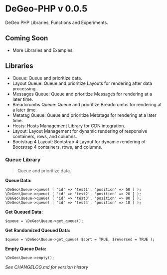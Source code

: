 # DeGeo-PHP v 0.0.5

DeGeo PHP Libraries, Functions and Experiments.

## Coming Soon
 - More Libraries and Examples.

## Libraries

 - Queue: Queue and prioritize data.
 - Layout Queue: Queue and prioritize Layouts for rendering after data processing.
 - Messages Queue: Queue and prioritize Messages for rendering at a later time.
 - Breadcrumbs Queue: Queue and prioritize Breadcrumbs for rendering at a later time.
 - Metatag Queue: Queue and prioritize Metatags for rendering at a later time.
 - Hosts: Hosts Management Library for CDN integration.
 - Layout: Layout Management for dynamic rendering of responsive containers, rows, and columns.
 - Bootstrap 4 Layout: Bootstrap 4 Layout for dynamic rendering of Bootstrap 4 containers, rows, and columns.

### Queue Library
 > Queue and prioritize data.

**Queue Data:**
```
\DeGeo\Queue->queue( [ 'id' => 'test1', 'position' => 50 ] );
\DeGeo\Queue->queue( [ 'id' => 'test2', 'position' => 20 ] );
\DeGeo\Queue->queue( [ 'id' => 'test3', 'position' => 80 ] );
\DeGeo\Queue->queue( [ 'id' => 'test4', 'position' => 10 ] );
```

**Get Queued Data:**
```
$queue = \DeGeo\Queue->get_queue();
```

**Get Randomized Queued Data:**
```
$queue = \DeGeo\Queue->get_queue( $sort = TRUE, $reversed = TRUE );
```

**Empty Queue Data:**
```
\DeGeo\Queue->empty();
```

_See CHANGELOG.md for version history_